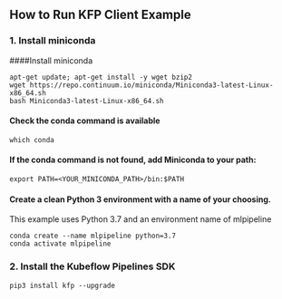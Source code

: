 ## How to Run KFP Client Example

### 1. Install miniconda

####Install miniconda
```
apt-get update; apt-get install -y wget bzip2
wget https://repo.continuum.io/miniconda/Miniconda3-latest-Linux-x86_64.sh
bash Miniconda3-latest-Linux-x86_64.sh
```

#### Check the conda command is available

```
which conda
```

#### If the conda command is not found, add Miniconda to your path:
```
export PATH=<YOUR_MINICONDA_PATH>/bin:$PATH
```

#### Create a clean Python 3 environment with a name of your choosing. 
This example uses Python 3.7 and an environment name of mlpipeline

```
conda create --name mlpipeline python=3.7
conda activate mlpipeline
```

### 2. Install the Kubeflow Pipelines SDK
```
pip3 install kfp --upgrade
```


